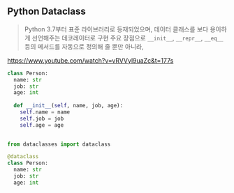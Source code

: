 ## Python Dataclass

> Python 3.7부터 표준 라이브러리로 등재되었으며, 데이터 클래스를 보다 용이하게 선언해주는 데코레이터로 구현
> 주요 장점으로 `__init__`, `__repr__`, `__eq__` 등의 메서드를 자동으로 정의해 줄 뿐만 아니라,
> 

https://www.youtube.com/watch?v=vRVVyl9uaZc&t=177s

```python
class Person:
  name: str
  job: str
  age: int
  
  def __init__(self, name, job, age):
    self.name = name
    self.job = job
    self.age = age
  
```

```python
from dataclasses import dataclass

@dataclass
class Person:
  name: str
  job: str
  age: int
  
  
```

